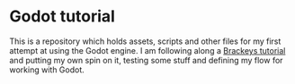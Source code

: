# Godot tutorial

This is a repository which holds assets, scripts and other files for my first attempt at using the Godot engine. I am following along a [Brackeys tutorial](https://www.youtube.com/watch?v=LOhfqjmasi0) and putting my own spin on it, testing some stuff and defining my flow for working with Godot. 